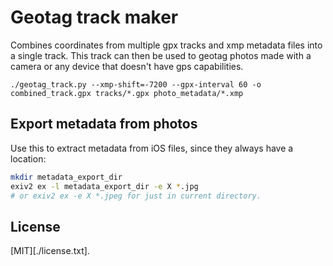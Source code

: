 # Geotag track maker

Combines coordinates from multiple gpx tracks and xmp metadata files into a single track. This track
can then be used to geotag photos made with a camera or any device that doesn't have gps capabilities.

```
./geotag_track.py --xmp-shift=-7200 --gpx-interval 60 -o combined_track.gpx tracks/*.gpx photo_metadata/*.xmp
```

## Export metadata from photos

Use this to extract metadata from iOS files, since they always have a location:

```bash
mkdir metadata_export_dir
exiv2 ex -l metadata_export_dir -e X *.jpg
# or exiv2 ex -e X *.jpeg for just in current directory.
```

## License
[MIT][./license.txt].
